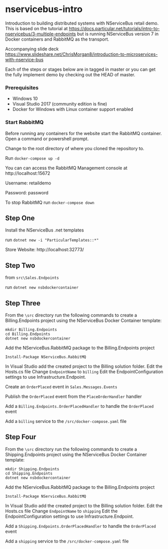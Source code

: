 # nservicebus-intro
Introduction to building distributed systems with NServiceBus retail demo.  This is based on the tutorial at https://docs.particular.net/tutorials/intro-to-nservicebus/3-multiple-endpoints but is running NServiceBus version 7 in Docker containers and RabbitMQ as the transport.

Accompanying slide deck https://www.slideshare.net/ChrisMorgan8/introduction-to-microservices-with-nservice-bus

Each of the steps or stages below are in tagged in master or you can get the fully implement demo by checking out the HEAD of master.

### Prerequisites ###
- Windows 10
- Visual Studio 2017 (community edition is fine)
- Docker for Windows with Linux container support enabled 

### Start RabbitMQ ###
Before running any containers for the website start the RabbitMQ container.  Open a command or powershell prompt.

Change to the root directory of where you cloned the repository to.

Run `docker-compose up -d`

You can can access the RabbitMQ Management console at http://localhost:15672

Username: retaildemo

Password: password

To stop RabbitMQ run `docker-compose down`


## Step One ##
Install the NServiceBus .net templates

run `dotnet new -i "ParticularTemplates::*"`

Store Website: http://localhost:32773/


## Step Two ##
from `src\Sales.Endpoints`

run `dotnet new nsbdockercontainer`
 
 
## Step Three ##
From the `\src` directory run the following commands to create a Billing.Endpoints project using the NServiceBus Docker Container template: 

    mkdir Billing.Endpoints    
    cd Billing.Endpoints
	dotnet new nsbdockercontainer

Add the NServiceBus.RabbitMQ package to the Billing.Endpoints project

`Install-Package NServiceBus.RabbitMQ`

In Visual Studio add the created project to the Billing solution folder.
Edit the Hosts.cs file
Change `EndpointName` to `billing`
Edit the EndpointConfiguration settings to use Infrastructure.Endpoint.

Create an `OrderPlaced` event in `Sales.Messages.Events`

Publish the `OrderPlaced` event from the `PlaceOrderHandler` handler

Add a `Billing.Endpoints.OrderPlacedHandler` to handle the `OrderPlaced` event

Add a `billing` service to the `/src/docker-compose.yaml` file


## Step Four ##
From the `\src` directory run the following commands to create a Shipping.Endpoints project using the NServiceBus Docker Container template: 

    mkdir Shipping.Endpoints    
    cd Shipping.Endpoints
	dotnet new nsbdockercontainer

Add the NServiceBus.RabbitMQ package to the Billing.Endpoints project

`Install-Package NServiceBus.RabbitMQ`

In Visual Studio add the created project to the Billing solution folder.
Edit the Hosts.cs file
Change `EndpointName` to `shipping`
Edit the EndpointConfiguration settings to use Infrastructure.Endpoint.

Add a `Shipping.Endpoints.OrderPlacedHandler` to handle the `OrderPlaced` event

Add a `shipping` service to the `/src/docker-compose.yaml` file
